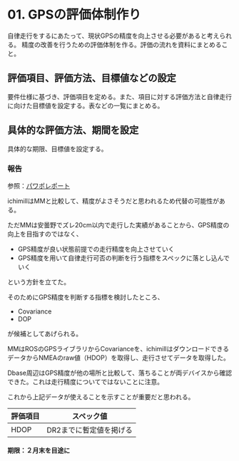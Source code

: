 # 01. GPSの評価体制作り

自律走行をするにあたって、現状GPSの精度を向上させる必要があると考えられる。
精度の改善を行うための評価体制を作る。評価の流れを資料にまとめること。

## 評価項目、評価方法、目標値などの設定

要件仕様に基づき、評価項目を定める。また、項目に対する評価方法と自律走行に向けた目標値を設定する。表などの一覧にまとめる。

## 具体的な評価方法、期間を設定

具体的な期限、目標値を設定する。

### 報告

参照：[パワポレポート](https://docs.google.com/presentation/d/1jyEsTC0aLLzADG-uBuYKJ2TyuQLWyCScvturmhB-nr0/edit#slide=id.p)

ichimillはMMと比較して、精度がよさそうだと思われるため代替の可能性がある。

ただMMは安曇野でズレ20cm以内で走行した実績があることから、GPS精度の向上を目指すのではなく、

* GPS精度が良い状態前提での走行精度を向上させていく
* GPS精度を用いて自律走行可否の判断を行う指標をスペックに落とし込んでいく

という方針を立てた。

そのためにGPS精度を判断する指標を検討したところ、

* Covariance
* DOP

が候補としてあげられる。

MMはROSのGPSライブラリからCovarianceを、ichimillはダウンロードできるデータからNMEAのraw値（HDOP）を取得し、走行させてデータを取得した。

Dbase周辺はGPS精度が他の場所と比較して、落ちることが両デバイスから確認できた。これは走行精度についてではないことに注意。

これから上記データが使えることを示すことが重要だと思われる。

|評価項目|スペック値|
|----|----|
|HDOP|DR2までに暫定値を掲げる|

#### 期限：２月末を目途に



